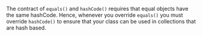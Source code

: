 The contract of `equals()` and `hashCode()` requires that equal objects have the same hashCode.
Hence, whenever you override `equals()` you must override `hashCode()` to ensure that
 your class can be used in collections that are hash based.
      